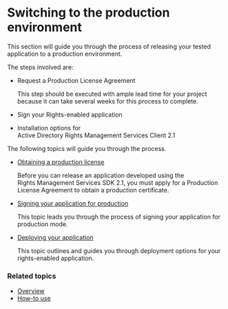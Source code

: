 ﻿
# Switching to the production environment

This section will guide you through the process of releasing your tested application to a production environment.

The steps involved are:

-   Request a Production License Agreement

    This step should be executed with ample lead time for your project because it can take several weeks for this process to complete.

-   Sign your Rights-enabled application
-   Installation options for Active Directory Rights Management Services Client 2.1

The following topics will guide you through the process.

- [Obtaining a production license](obtaining_a_production_license.md)

  Before you can release an application developed using the Rights Management Services SDK 2.1, you must apply for a Production License Agreement to obtain a production certificate.
- [Signing your application for production](signing_your_application_for_production.md)

  This topic leads you through the process of signing your application for production mode.

- [Deploying your application](deploying_your_application.md)

  This topic outlines and guides you through deployment options for your rights-enabled application.
 

### Related topics

* [Overview](ad_rms_overview.md)
* [How-to use](how_to_use_msipc.md)
 

 
